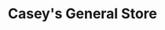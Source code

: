 ---
title: "Casey's General Store"
url: /lincoln/caseys-general-store-north-70th-street/
shop: convenience
---